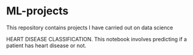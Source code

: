 # ML-projects
This repository contains projects I have carried out on data science 

HEART DISEASE CLASSIFICATION.
   This notebook involves predicting if a patient has heart disease or not.
